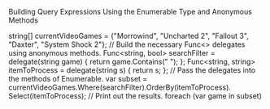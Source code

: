 Building Query Expressions Using the Enumerable Type
and Anonymous Methods

string[] currentVideoGames = {"Morrowind", "Uncharted 2", "Fallout 3", "Daxter", "System
Shock 2"};
// Build the necessary Func<> delegates using anonymous methods.
Func<string, bool> searchFilter = delegate(string game) { return game.Contains(" "); };
Func<string, string> itemToProcess = delegate(string s) { return s; };
// Pass the delegates into the methods of Enumerable.
var subset = currentVideoGames.Where(searchFilter).OrderBy(itemToProcess).
Select(itemToProcess);
// Print out the results.
foreach (var game in subset)

